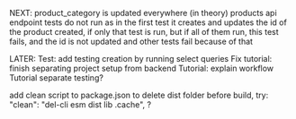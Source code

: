 NEXT:
product_category is updated everywhere (in theory)
products api endpoint tests do not run as in the first test it creates and updates the id of the product created, if only that test is run, but if all of them run, this test fails, and the id is not updated and other tests fail because of that

LATER:
Test: add testing creation by running select queries
Fix tutorial: finish separating project setup from backend
Tutorial: explain workflow
Tutorial separate testing?

add clean script to package.json to delete dist folder before build, try:
"clean": "del-cli esm dist lib .cache", ?